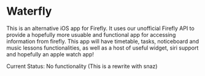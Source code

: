 # Waterfly

This is an alternative iOS app for Firefly. It uses our unofficial Firefly API to provide a hopefully more usuable and functional app for accessing information from firefly.
This app will have timetable, tasks, noticeboard and music lessons functionalities, as well as a host of useful widget, siri support and hopefully an apple watch app!

Current Status: No functionality (This is a rewrite with snaz)
